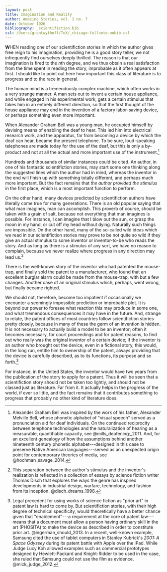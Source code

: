 ```yaml
---
layout: post
title: Imagination and Reality
author: Amazing Stories, vol. 1 no. 7
date: October 1926
bibliography: _scientifiction.bib
csl: /Users/grantwythoff/TeX/_chicago-fullnote-nobib.csl
---
```


**W**HEN reading one of our scientifiction stories in which the author gives free reign to his imagination, providing he is a good story teller, we not infrequently find ourselves deeply thrilled.  The reason is that our imagination is fired to the *n*th degree, and we thus obtain a real satisfaction from the time spent in reading the story, improbable as it often appears at first.  I should like to point out here how important this class of literature is to progress and to the race in general.

The human mind is a tremendously complex machine, which often works in a very strange manner.  A man sets out to invent a certain house appliance, and while engaged in his experimental work, gets a certain stimulus that takes him in an entirely different direction, so that the first thought of the house appliance may end in the invention of a factory labor-saving device, or perhaps something even more important.

When Alexander Graham Bell was a young man, he occupied himself by devising means of enabling the deaf to hear.  This led him into electrical research work, and the apparatus, far from becoming a device by which the deaf can hear, became the present telephone.  To be sure, loud-speaking telephones are made today for the use of the deaf, but this is only a by-product and not at all the actual and more important use of the instrument.[^agb]

Hundreds and thousands of similar instances could be cited.  An author, in one of his fantastic scientifiction stories, may start some one thinking along the suggested lines which the author had in mind, whereas the inventor in the end will finish up with something totally different, and perhaps much more important.  But the fact remains that *the author provided the stimulus* in the first place, which is a most important function to perform.

On the other hand, many devices predicted by scientifiction authors have literally come true for many generations.  There is an old popular saying that what man imagines, man can accomplish.  This proverb of course, should be taken with a grain of salt, because not everything that man imagines is possible.  For instance, I can imagine that I blow out the sun, or grasp the moon in my hand, or cut off my head without dying.  Naturally such things are impossible.  On the other hand, many of the so-called wild ideas which we read in our scientifiction stories may prove to be not quite so wild if they give an actual stimulus to some inventor or inventor-to-be who reads the story.  And as long as there is a stimulus of any sort, we have no reason to complain, because we never realize where progress in any direction may lead us.[^stm]

There is the well-known story of the inventor who had patented the mouse-trap, and finally sold the patent to a manufacturer, who found that an excellent burglar alarm could be made from the mouse-trap, with but a few changes.  Another case of an original stimulus which, perhaps, went wrong, but finally became righted.

We should not, therefore, become too impatient if occasionally we encounter a seemingly impossible prediction or improbable plot.  It is beyond our power to foresee what reaction this may produce in some one, and what tremendous consequences it may have in the future.  And, strange to relate, the patent offices of most countries follow scientifiction stories pretty closely, because in many of these the germ of an invention is hidden.  It is not necessary to actually build a model to be an inventor; often it becomes necessary, for court proceedings and for patent reasons, to find out who really was the original inventor of a certain device; if the inventor is an author who brought out the device, even in a fictional story, this would, in the long run, entitle him to ownership of the patent, always providing that the device is carefully described, as to its functions, its purpose and so forth.[^tnk]

For instance, in the United States, the inventor would have two years from the publication of the story to apply for a patent.  Thus it will be seen that a scientifiction story should not be taken too lightly, and should not be classed just as literature.  Far from it.  It actually helps in the progress of the world, if ever so little, and the fact remains that it contributes something to progress that probably no other kind of literature does.

[^agb]: Alexander Graham Bell was inspired by the work of his father, Alexander Melville Bell, whose phonetic alphabet of "visual speech" served as a pronunciation aid for deaf individuals.  On the continued reciprocity between telephone technologies and the naturalization of hearing as a measurable, quantifiable capacity, see @mills_deafening:_2011.  And, for an excellent genealogy of how the assumptions behind another nineteenth century phonetic alphabet---designed in this case to preserve Native American languages---served as an unexpected origin point for contemporary theories of media, see @hochman_savage_2014.

[^stm]: This separation between the author's stimulus and the inventor's realization is reflected in a collection of essays by science fiction writer Thomas Disch that explores the ways the genre has inspired developments in industrial design, warfare, technology, and fashion from its inception. @disch_dreams_1998.

[^tnk]: Legal precedent for using works of science fiction as "prior art" in patent law is hard to come by.  But scientifiction stories, with their high degree of technical specificity, would theoretically have a better chance given that "enablement"---a requirement at the core of patent law---means that a document must allow a person having ordinary skill in the art (PHOSITA) to make the device as described in order to constitute prior art.  @ingerman_should_2013.  In a recent, well-known example, Samsung cited the use of tablet computers in Stanley Kubrick's *2001: A Space Odyssey* during its patent battle with Apple over the iPad.  While Judge Lucy Koh allowed examples such as commercial prototypes designed by Hewlett-Packard and Knight-Ridder to be used in the case, she ruled that Samsung could not use the film as evidence.  @mick_judge_2012.